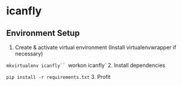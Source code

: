 # icanfly

## Environment Setup

1. Create & activate virtual environment
   (Install virtualenvwrapper if necessary)
  
  `mkvirtualenv icanfly``
  `workon icanfly`
2. Install dependencies

   `pip install -r requirements.txt` 
3. Profit

